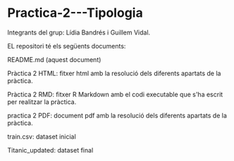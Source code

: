 # Practica-2---Tipologia

Integrants del grup: Lídia Bandrés i Guillem Vidal.

EL repositori té els següents documents:

README.md (aquest document)

Pràctica 2 HTML: fitxer html amb la resolució dels diferents apartats de la pràctica.

Pràctica 2 RMD: fitxer R Markdown amb el codi executable que s'ha escrit per realitzar la pràctica.

practica 2 PDF: document pdf amb la resolució dels diferents apartats de la pràctica.

train.csv: dataset inicial

Titanic_updated: dataset final
